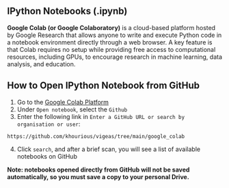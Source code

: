 ## IPython Notebooks (.ipynb)

**Google Colab (or Google Colaboratory)** is a cloud-based platform hosted by Google Research that allows anyone to write and execute Python code in a notebook environment directly through a web browser.
A key feature is that Colab requires no setup while providing free access to computational resources, including GPUs, to encourage research in machine learning, data analysis, and education.

## How to Open IPython Notebook from GitHub
1. Go to the [Google Colab Platform](https://colab.research.google.com)
2. Under `Open notebook`, select the `Github`
3. Enter the following link in `Enter a GitHub URL or search by organisation or user`:
```
https://github.com/khourious/vigeas/tree/main/google_colab
```
4. Click `search`, and after a brief scan, you will see a list of available notebooks on GitHub

**Note: notebooks opened directly from GitHub will not be saved automatically, so you must save a copy to your personal Drive.**
